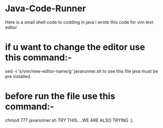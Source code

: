 # Java-Code-Runner
Here is a small shell code to codding in java
I wrote this code for vim text editor 
# if u want to change the editor use this command:- 
sed -i 's/vim/new-editor-name/g' javarunner.sh 
to use this file java must be pre installed. 
# before run the file use this command:- 
chmod 777 javarunner.sh 
TRY THIS....WE ARE ALSO TRYING :).

